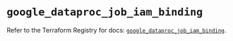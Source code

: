 # `google_dataproc_job_iam_binding`

Refer to the Terraform Registry for docs: [`google_dataproc_job_iam_binding`](https://registry.terraform.io/providers/hashicorp/google/6.18.0/docs/resources/dataproc_job_iam_binding).
